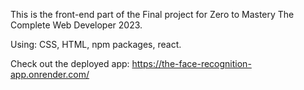 This is the front-end part of the Final project for Zero to Mastery The Complete Web Developer 2023.

Using: CSS, HTML, npm packages, react.

Check out the deployed app: https://the-face-recognition-app.onrender.com/
